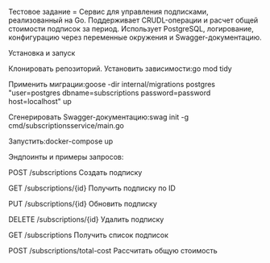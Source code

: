 Тестовое задание = Сервис для управления подписками, реализованный на Go. Поддерживает CRUDL-операции и расчет общей стоимости подписок за период. Использует PostgreSQL, логирование, конфигурацию через переменные окружения и Swagger-документацию.

Установка и запуск

Клонировать репозиторий.
Установить зависимости:go mod tidy


Применить миграции:goose -dir internal/migrations postgres "user=postgres dbname=subscriptions password=password host=localhost" up


Сгенерировать Swagger-документацию:swag init -g cmd/subscriptionsservice/main.go


Запустить:docker-compose up


Эндпоинты и примеры запросов:

POST
/subscriptions
Создать подписку


GET
/subscriptions/{id}
Получить подписку по ID


PUT
/subscriptions/{id}
Обновить подписку


DELETE
/subscriptions/{id}
Удалить подписку


GET
/subscriptions
Получить список подписок


POST
/subscriptions/total-cost
Рассчитать общую стоимость
